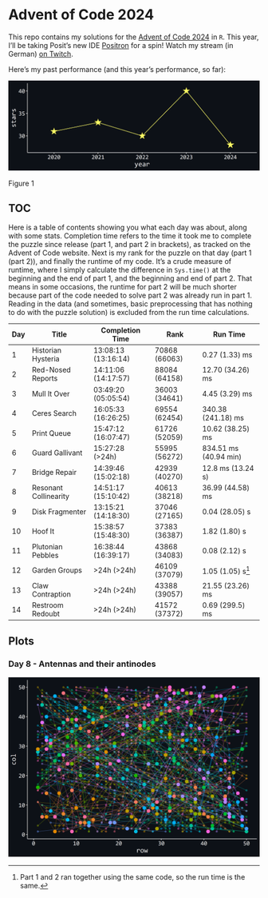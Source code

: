 # Advent of Code 2024


This repo contains my solutions for the [Advent of Code
2024](https://adventofcode.com/2024) in `R`. This year, I’ll be taking
Posit’s new IDE [Positron](https://positron.posit.co/) for a spin! Watch
my stream (in German) [on Twitch](https://www.twitch.tv/einglasrotwein).

Here’s my past performance (and this year’s performance, so far):

<div id="fig-performance">

<img src="README_files/figure-commonmark/fig-performance-1.png"
id="fig-performance" />

Figure 1

</div>

## TOC

Here is a table of contents showing you what each day was about, along
with some stats. Completion time refers to the time it took me to
complete the puzzle since release (part 1, and part 2 in brackets), as
tracked on the Advent of Code website. Next is my rank for the puzzle on
that day (part 1 (part 2)), and finally the runtime of my code. It’s a
crude measure of runtime, where I simply calculate the difference in
`Sys.time()` at the beginning and the end of part 1, and the beginning
and end of part 2. That means in some occasions, the runtime for part 2
will be much shorter because part of the code needed to solve part 2 was
already run in part 1. Reading in the data (and sometimes, basic
preprocessing that has nothing to do with the puzzle solution) is
excluded from the run time calculations.

| Day | Title | Completion Time | Rank | Run Time |
|----|----|----|----|----|
| 1 | Historian Hysteria | 13:08:13 (13:16:14) | 70868 (66063) | 0.27 (1.33) ms |
| 2 | Red-Nosed Reports | 14:11:06 (14:17:57) | 88084 (64158) | 12.70 (34.26) ms |
| 3 | Mull It Over | 03:49:20 (05:05:54) | 36003 (34641) | 4.45 (3.29) ms |
| 4 | Ceres Search | 16:05:33 (16:26:25) | 69554 (62454) | 340.38 (241.18) ms |
| 5 | Print Queue | 15:47:12 (16:07:47) | 61726 (52059) | 10.62 (38.25) ms |
| 6 | Guard Gallivant | 15:27:28 (\>24h) | 55995 (56272) | 834.51 ms (40.94 min) |
| 7 | Bridge Repair | 14:39:46 (15:02:18) | 42939 (40270) | 12.8 ms (13.24 s) |
| 8 | Resonant Collinearity | 14:51:17 (15:10:42) | 40613 (38218) | 36.99 (44.58) ms |
| 9 | Disk Fragmenter | 13:15:21 (14:18:30) | 37046 (27165) | 0.04 (28.05) s |
| 10 | Hoof It | 15:38:57 (15:48:30) | 37383 (36387) | 1.82 (1.80) s |
| 11 | Plutonian Pebbles | 16:38:44 (16:39:17) | 43868 (34083) | 0.08 (2.12) s |
| 12 | Garden Groups | \>24h (\>24h) | 46109 (37079) | 1.05 (1.05) s[^1] |
| 13 | Claw Contraption | \>24h (\>24h) | 43388 (39057) | 21.55 (23.26) ms |
| 14 | Restroom Redoubt | \>24h (\>24h) | 41572 (37372) | 0.69 (299.5) ms |

## Plots

### Day 8 - Antennas and their antinodes

![](README_files/figure-commonmark/unnamed-chunk-3-1.png)

[^1]: Part 1 and 2 ran together using the same code, so the run time is
    the same.
